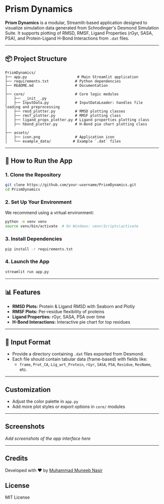 # Prism Dynamics

**Prism Dynamics** is a modular, Streamlit-based application designed to visualize simulation data generated from Schrodinger's Desmond Simulation Suite. It supports plotting of RMSD, RMSF, Ligand Properties (rGyr, SASA, PSA), and Protein-Ligand H-Bond Interactions from `.dat` files.

---

## 📦 Project Structure

```
PrismDynamics/
├── app.py                       # Main Streamlit application
├── requirements.txt            # Python dependencies
├── README.md                   # Documentation
│
├── core/                       # Core logic modules
│   ├── __init__.py
│   ├── InputData.py            # InputDataLoader: handles file loading and preprocessing
│   ├── rmsd_plotter.py         # RMSD plotting classes
│   ├── rmsf_plotter.py         # RMSF plotting class
│   ├── ligand_props_plotter.py # Ligand properties plotting class
│   ├── hbond_plotter.py        # H-Bond pie chart plotting class
│
├── assets/
│   ├── icon.png                # Application icon
│   └── example_data/          # Example `.dat` files
```

---

## 🚀 How to Run the App

### 1. Clone the Repository
```bash
git clone https://github.com/your-username/PrismDynamics.git
cd PrismDynamics
```

### 2. Set Up Your Environment
We recommend using a virtual environment:
```bash
python -m venv venv
source venv/bin/activate  # On Windows: venv\Scripts\activate
```

### 3. Install Dependencies
```bash
pip install -r requirements.txt
```

### 4. Launch the App
```bash
streamlit run app.py
```

---

## 📊 Features

- **RMSD Plots:** Protein & Ligand RMSD with Seaborn and Plotly
- **RMSF Plots:** Per-residue flexibility of proteins
- **Ligand Properties:** rGyr, SASA, PSA over time
- **H-Bond Interactions:** Interactive pie chart for top residues

---

## 📁 Input Format
- Provide a directory containing `.dat` files exported from Desmond.
- Each file should contain tabular data (frame-based) with fields like:
  - `frame`, `Prot_CA`, `Lig_wrt_Protein`, `rGyr`, `SASA`, `PSA`, `Residue`, `ResName`, etc.

---

## Customization
- Adjust the color palette in `app.py`
- Add more plot styles or export options in `core/` modules

---

## Screenshots
_Add screenshots of the app interface here_

---

## Credits
Developed with ❤️ by [Muhammad Muneeb Nasir](mailto:muneebgojra@gmail.com)

## License
MIT License
